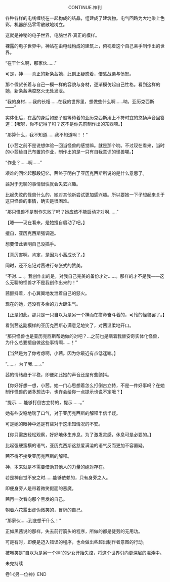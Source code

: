 <p align="center">CONTINUE.神判</p>

各种各样的电线缠绕在一起构成的结晶，组建成了建筑物。电气回路为大地染上色彩，机器部品零零散散地树立。

这就是神秘的电子世界，电脑世界·真正的模样。

裸露的电子世界中，神站在由电线构成的建筑上，俯视着这个自己亲手制作出的世界。

“在干什么啊，那家伙……”

可是，神——真正的新条茜她，此刻正疑惑着，倍感战栗与愤怒。

那个假货长着与自己一模一样的容貌与身材，逐渐模仿起自己性格。看到这样的她，新条茜满腔怒火无处发泄。

“我的身材……我的长相……在我的世界里，想做些什么啊……呐，亚历克西斯——”

实体化后，在茜的身后如影子般等待着的亚历克西斯用上不符时宜的悠扬声音回答道：【哦呀，你不记得了吗？这不是你先前制作出的东西嘛。】

“那算什么，我不知道……我不知道啊！！”

【小茜之前不是说想体验一回当怪兽的感觉嘛。就是那个哟。不过现在看来，当时的小茜给自己布置的作业，制作出的是一只有自我意识的怪兽哪。】

“作业？……啊……”

艰难的回忆起那段记忆，茜终于明白了亚历克西斯所说的是什么意思了。

茜对于无聊的事情很快就会失去兴趣。

比起失败的怪兽什么的，她对其他新尝试更加感兴趣。所以要她一下子想起来关于这只怪兽的事情，确实是很困难。

“那只怪兽不是制作失败了吗？她应该不能启动才对啊……”

【嗯——现在看来，是她擅自启动了吧。】

擅自，亚历克西斯强调道。

想要借此表明自己没插手。

【真厉害啊。肯定，是因为小茜成长了。】

同时，还不忘记对茜进行夸张式的赞美。

“不对……。我创作出的是，对我自己完美的备份才对……。那样的才不是我——这么无聊的怪兽才不是我创作出来的！”

茜颤抖着，小心翼翼地发泄着自己的怒火。

现在的她，还没有多余的力大肆生气。

【正是如此。那只是一只自以为是另一个神而在拼命奋斗着的，可怜的怪兽罢了。】

看到茜这副模样的亚历克西斯心满意足地笑了，对茜温柔地开口。

“那只怪兽也是亚历克西斯帮她做的对吧？…之前也是瞒着我替安奇实体化怪兽，为什么总要擅自做这些事情啊……！”

【当然是为了你考虑啊，小茜。因为你最近有点低迷嘛。】

“……。为了我……。”

茜的情绪趋于平稳，即便如此她的声音还是有些颤抖。

【你好好想一想，小茜。她一门心思想着怎么打倒古立特，不是一件好事吗？在她制作怪兽的诸多想法中，也许会给你一点提示也说不定哦？】

“提示……能够打倒古立特的，提示……。”

她有些安稳地喘了口气，对于亚历克西斯的解释半信半疑。

可是她的眼神中还是有些对于这未知情况的不安。

【你只需放轻松观察，好好地休生养息。为了激发灵感，休息可是必要的。】

比起强硬蛮横的语气，亚历克西斯这慈爱满溢的语气反而更加不容置疑。

茜不得不接受亚历克西斯的解释。

神，本来就是不需要借助其他人的力量的绝对存在。

若是神自觉不安之时……能够依赖的，只有身旁之人。

即便身旁人是带着微笑假面的恶魔。

茜再一次看向那个黑发的自己。

朝着六花露出虚伪微笑的，冒牌的自己。

“那家伙……到底想干什么！”

正如黑茜说的那样，失去前行箭头的程序，所做的都是徒劳的无用功。

可是有时，即便是迈入错误的程序，也会做出些超出制作者意图的行动。

被嘲笑是“自以为是另一个神”的少女开始失控，将这个世界引向更深层的混沌中。

未完持续

卷1·《另一位神》END

